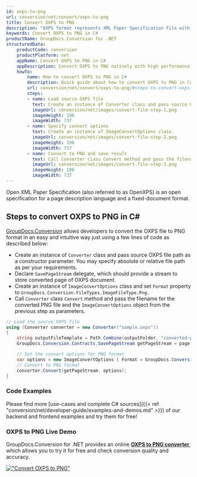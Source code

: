 ```yaml
---
id: oxps-to-png
url: conversion/net/convert/oxps-to-png
title: Convert OXPS to PNG
description: "OXPS format represents XML Paper Specification File with .oxps extension. Learn how to convert OXPS to PNG file programmatically in C# language using GroupDocs.Conversion for .NET library."
keywords: Convert OXPS to PNG in C#
productName: GroupDocs.Conversion for .NET
structuredData:
    productCode: conversion
    productPlatform: net
    appName: Convert OXPS to PNG in C#
    appDescription: Convert OXPS to PNG natively with high performance using C# language and server side GroupDocs.Conversion for .NET APIs, without the use of any software like Microsoft or Open Office.
    howTo:
        name: How to convert OXPS to PNG in C# 
        description: Quick guide about how to convert OXPS to PNG in C# with high performance and accuracy.
        url: conversion/net/convert/oxps-to-png/#steps-to-convert-oxps-to-png-in-c
        steps:
        - name: Load source OXPS file 
          text: Create an instance of Converter class and pass source OXPS file path as a constructor parameter. You may specify absolute or relative file path as per your requirements. 
          imageUrl: conversion/net/images/convert-file-step-1.png
          imageHeight: 196
          imageWidth: 737
        - name: Specify convert options 
          text: Create an instance of ImageConvertOptions class.
          imageUrl: conversion/net/images/convert-file-step-2.png
          imageHeight: 196
          imageWidth: 737
        - name: Convert to PNG and save result 
          text: Call Converter class Convert method and pass the filename for the converted HTML file and the ImageConvertOptions object from the previous step as parameters.
          imageUrl: conversion/net/images/convert-file-step-3.png
          imageHeight: 196
          imageWidth: 737
---
```


Open XML Paper Specification (also referred to as OpenXPS) is an open specification for a page description language and a fixed-document format.

## Steps to convert OXPS to PNG in C#

[GroupDocs.Conversion](https://products.groupdocs.com/conversion/net) allows developers to convert the OXPS file to PNG format in an easy and intuitive way just using a few lines of code as described below:

* Create an instance of `Converter` class and pass source OXPS file path as a constructor parameter. You may specify absolute or relative file path as per your requirements. 
* Declare `SavePageStream` delegate, which should provide a stream to store converted page of OXPS document.
* Create an instance of `ImageConvertOptions` class and set `Format` property to `GroupDocs.Conversion.FileTypes.ImageFileType.Png`.
* Call `Converter` class `Convert` method and pass the filename for the converted PNG file and the `ImageConvertOptions` object from the previous step as parameters.

```csharp
// Load the source OXPS file
using (Converter converter = new Converter("sample.oxps"))
{
    string outputFileTemplate = Path.Combine(outputFolder, "converted-page-{0}.png");
    GroupDocs.Conversion.Contracts.SavePageStream getPageStream = page => new FileStream(string.Format(outputFileTemplate, page), FileMode.Create);

    // Set the convert options for PNG format
    var options = new ImageConvertOptions { Format = GroupDocs.Conversion.FileTypes.ImageFileType.Png };   
    // Convert to PNG format
    converter.Convert(getPageStream, options);
}
```

### Code Examples

Please find more [use-cases and complete C# sources]({{< ref "conversion/net/developer-guide/examples-and-demos.md" >}}) of our backend and frontend examples and try them for free!

### OXPS to PNG Live Demo

GroupDocs.Conversion for .NET provides an online [**OXPS to PNG converter**](https://products.groupdocs.app/conversion/oxps-to-png), which allows you to try it for free and check conversion quality and accuracy.

[!["Convert OXPS to PNG"](conversion/net/images/convert-to-png/convert-oxps-to-png.png)](https://products.groupdocs.app/conversion/oxps-to-png)